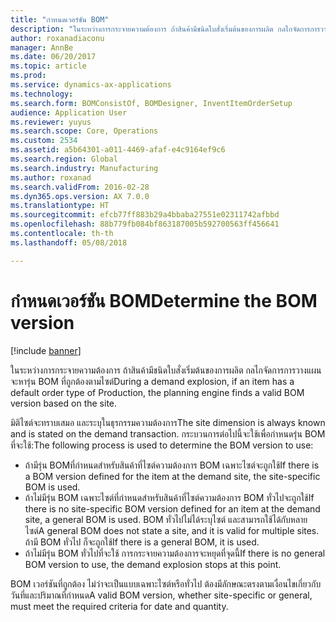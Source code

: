 ```yaml
---
title: "กำหนดเวอร์ชัน BOM"
description: "ในระหว่างการกระจายความต้องการ ถ้าสินค้ามีชนิดใบสั่งเริ่มต้นของการผลิต กลไกจัดการการวางแผนจะหารุ่น BOM ที่ถูกต้องตามไซต์"
author: roxanadiaconu
manager: AnnBe
ms.date: 06/20/2017
ms.topic: article
ms.prod: 
ms.service: dynamics-ax-applications
ms.technology: 
ms.search.form: BOMConsistOf, BOMDesigner, InventItemOrderSetup
audience: Application User
ms.reviewer: yuyus
ms.search.scope: Core, Operations
ms.custom: 2534
ms.assetid: a5b64301-a011-4469-afaf-e4c9164ef9c6
ms.search.region: Global
ms.search.industry: Manufacturing
ms.author: roxanad
ms.search.validFrom: 2016-02-28
ms.dyn365.ops.version: AX 7.0.0
ms.translationtype: HT
ms.sourcegitcommit: efcb77ff883b29a4bbaba27551e02311742afbbd
ms.openlocfilehash: 88b779fb084bf863187005b592700563ff456641
ms.contentlocale: th-th
ms.lasthandoff: 05/08/2018

---
```


# <a name="determine-the-bom-version"></a><span data-ttu-id="f26a4-103">กำหนดเวอร์ชัน BOM</span><span class="sxs-lookup"><span data-stu-id="f26a4-103">Determine the BOM version</span></span>

[!include [banner](../includes/banner.md)]

<span data-ttu-id="f26a4-104">ในระหว่างการกระจายความต้องการ ถ้าสินค้ามีชนิดใบสั่งเริ่มต้นของการผลิต กลไกจัดการการวางแผนจะหารุ่น BOM ที่ถูกต้องตามไซต์</span><span class="sxs-lookup"><span data-stu-id="f26a4-104">During a demand explosion, if an item has a default order type of Production, the planning engine finds a valid BOM version based on the site.</span></span> 

<span data-ttu-id="f26a4-105">มิติไซต์จะทราบเสมอ และระบุในธุรกรรมความต้องการ</span><span class="sxs-lookup"><span data-stu-id="f26a4-105">The site dimension is always known and is stated on the demand transaction.</span></span> <span data-ttu-id="f26a4-106">กระบวนการต่อไปนี้จะใช้เพื่อกำหนดรุ่น BOM ที่จะใช้:</span><span class="sxs-lookup"><span data-stu-id="f26a4-106">The following process is used to determine the BOM version to use:</span></span>

-   <span data-ttu-id="f26a4-107">ถ้ามีรุ่น BOMที่กำหนดสำหรับสินค้าที่ไซต์ความต้องการ BOM เฉพาะไซต์จะถูกใช้</span><span class="sxs-lookup"><span data-stu-id="f26a4-107">If there is a BOM version defined for the item at the demand site, the site-specific BOM is used.</span></span>
-   <span data-ttu-id="f26a4-108">ถ้าไม่มีรุ่น BOM เฉพาะไซต์ที่กำหนดสำหรับสินค้าที่ไซต์ความต้องการ BOM ทั่วไปจะถูกใช้</span><span class="sxs-lookup"><span data-stu-id="f26a4-108">If there is no site-specific BOM version defined for an item at the demand site, a general BOM is used.</span></span> <span data-ttu-id="f26a4-109">BOM ทั่วไปไม่ได้ระบุไซต์ และสามารถใช้ได้กับหลายไซต์</span><span class="sxs-lookup"><span data-stu-id="f26a4-109">A general BOM does not state a site, and it is valid for multiple sites.</span></span> <span data-ttu-id="f26a4-110">ถ้ามี BOM ทั่วไป ก็จะถูกใช้</span><span class="sxs-lookup"><span data-stu-id="f26a4-110">If there is a general BOM, it is used.</span></span>
-   <span data-ttu-id="f26a4-111">ถ้าไม่มีรุ่น BOM ทั่วไปที่จะใช้ การกระจายความต้องการจะหยุดที่จุดนี้</span><span class="sxs-lookup"><span data-stu-id="f26a4-111">If there is no general BOM version to use, the demand explosion stops at this point.</span></span>

<span data-ttu-id="f26a4-112">BOM เวอร์ชันที่ถูกต้อง ไม่ว่าจะเป็นแบบเฉพาะไซต์หรือทั่วไป ต้องมีลักษณะตรงตามเงื่อนไขเกี่ยวกับวันที่และปริมาณที่กำหนด</span><span class="sxs-lookup"><span data-stu-id="f26a4-112">A valid BOM version, whether site-specific or general, must meet the required criteria for date and quantity.</span></span>






